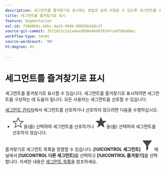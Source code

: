 ```yaml
---
description: 세그먼트를 즐겨찾기로 표시하는 방법과 쉽게 사용할 수 있도록 세그먼트를 구성하는 또 다른 방법에 대해 알아봅니다.
title: 세그먼트를 즐겨찾기로 표시
feature: Segmentation
exl-id: 7586066c-b6bc-4e24-9946-0983bb34dc3f
source-git-commit: 35f2812c1a1a4eed090e04d67014fcebf88a80ec
workflow-type: tm+mt
source-wordcount: '99'
ht-degree: 4%

---
```


# 세그먼트를 즐겨찾기로 표시

세그먼트를 즐겨찾기로 표시할 수 있습니다. 세그먼트를 즐겨찾기로 표시하려면 세그먼트를 구성하는 데 도움이 됩니다. 모든 사용자는 세그먼트를 선호할 수 있습니다.

[세그먼트 관리자](seg-manage.md)에서 세그먼트를 선호하거나 선호하지 않으려면 다음을 수행하십시오.

* ![StarOutline](/help/assets/icons/StarOutline.svg)을(를) 선택하여 세그먼트를 선호하거나 ![Star](/help/assets/icons/Star.svg)을(를) 선택하여 세그먼트를 선호하지 않습니다.

즐겨찾기로 세그먼트 목록을 정렬할 수 있습니다. **[!UICONTROL 세그먼트]** ![세그먼트](/help/assets/icons/Filter.svg) 패널에서 **[!UICONTROL 다른 세그먼트]**&#x200B;를 선택하고 **[!UICONTROL 즐겨찾기]**&#x200B;를 선택합니다. 자세한 내용은 [세그먼트 목록](t-seg-filter.md)을 참조하세요.
